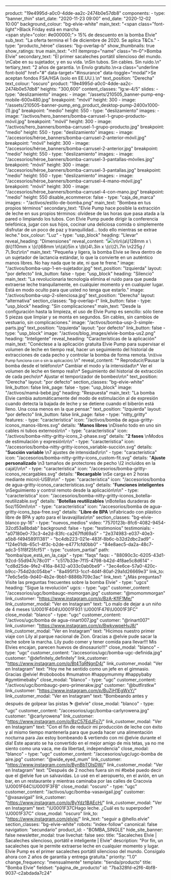 ---
product: "19e4995d-a0c0-4dde-aa2c-2474b0e57db8"
components: 
    - 
        type: "banner_thin"
        start_date: "2020-11-23 09:00"
        end_date: "2020-12-02 10:00"
        background_colour: "bg-elvie-white"
        main_text: "<span class=\"font-light\">Black Friday está en marcha</span><br> <span style=\"color: #e000000;\"> 15% de descuento en la bomba Elvie</span>"
        sub_text: "La oferta termina el 1 de diciembre de 2020. Se aplica T&Cs."
    - 
        type: "producto_héroe"
        classes: "bg-overlap-b"
        show_thumbnails: true
        show_ratings: true
        main_text: "<h1 itemprop=\"name\" class=\"m-0\">Bomba Elvie</h1>"
        secondary_text: "El primer sacaleches portátil silencioso del mundo. \nCabe en su sujetador, y en su vida. \nSin tubos. Sin cables. Sin ruido.\n"
        tertiary_text: "2 años de garantía.  \n Envío gratuito.\n<a class=\"underline font-bold\" href=\"#\" data-target=\"#insurance\" data-toggle=\"modal\">Se aceptan fondos FSA/HSA (solo en EE.UU.).</a>\n"
        text_position: "Derecha"
        text_colour: "oscuro"
        product: "19e4995d-a0c0-4dde-aa2c-2474b0e57db8"
        heights: "300,600"
        content_classes: "lg:w-4/5"
        slides: 
            - 
                type: "deslizamiento"
                images: 
                    - 
                        image: "/assets/210505_banner-pump-eng-mobile-600x480.jpg"
                        breakpoint: "móvil"
                        height: 300
                    - 
                        image: "/assets/210505-banner-pump_eng_product_desktop-pump-2400x1000-(1).jpg"
                        breakpoint: "medio"
                        height: 550
            - 
                type: "deslizamiento"
                images: 
                    - 
                        image: "/activos/hero_banners/bomba-carrusel-1-grupo-producto-móvil.jpg"
                        breakpoint: "móvil"
                        height: 300
                    - 
                        image: "/activos/hero_banners/bomba-carrusel-1-grupo-producto.jpg"
                        breakpoint: "medio"
                        height: 550
            - 
                type: "deslizamiento"
                images: 
                    - 
                        image: "/accesorios/héroe_banners/bomba-carrusel-2-anterior-móvil.jpg"
                        breakpoint: "móvil"
                        height: 300
                    - 
                        image: "/accesorios/héroe_banners/bomba-carrusel-2-anterior.jpg"
                        breakpoint: "medio"
                        height: 550
            - 
                type: "deslizamiento"
                images: 
                    - 
                        image: "/accesorios/héroe_banners/bomba-carrusel-3-pantallas-móviles.jpg"
                        breakpoint: "móvil"
                        height: 300
                    - 
                        image: "/accesorios/héroe_banners/bomba-carrusel-3-pantallas.jpg"
                        breakpoint: "medio"
                        height: 550
            - 
                type: "deslizamiento"
                images: 
                    - 
                        image: "/accesorios/héroe_banners/bomba-carrusel-4-mano-móvil.jpg"
                        breakpoint: "móvil"
                        height: 300
                    - 
                        image: "/accesorios/héroe_banners/bomba-carrusel-4-con-mano.jpg"
                        breakpoint: "medio"
                        height: 550
        disable_ecommerce: false
    - 
        type: "caja_de_marca"
        images: 
            - "/activos/estilo-de-bomba.png"
        main_text: "Bombea en tus propios términos"
        secondary_text: "Elvie Pump hace posible la extracción de leche en sus propios términos: olvídese de las horas que pasa atada a la pared o limpiando los tubos. Con Elvie Pump puede dirigir la conferencia telefónica, jugar con sus hijos, cocinar una deliciosa comida o simplemente disfrutar de un poco de paz y tranquilidad... todo ello mientras se extrae leche."
        box_colour: "Luz"
    - 
        type: "usp_block"
        heading: "Llevar"
        reveal_heading: "Dimensiones"
        reveal_content: "![](/assets/pump-dimensions.png)\n\n\\(a\\)128mm x \\(b\\)110mm x \\(c\\)68mm  \n\\(a\\)5in x \\(b\\)4\\.3in x \\(c\\)2\\.7in  \n225g / 7\\.9oz\n\n"
        main_text: "Pequeña y ligera, la bomba Elvie se lleva dentro de un sujetador de lactancia estándar, lo que la convierte en un auténtico manos libres. No hay nada que te ate, ni que te frene."
        image: "/activos/bomba-usp-1-en-sujetador.jpg"
        text_position: "Izquierda"
        layout: "por defecto"
        link_button: false
    - 
        type: "usp_block"
        heading: "Silencio"
        main_text: "La revolucionaria tecnología elimina el ruido para que pueda extraerse leche tranquilamente, en cualquier momento y en cualquier lugar. Está en modo oculto para que usted no tenga que estarlo."
        image: "/activos/bomba-usp-2-silenciosa.jpg"
        text_position: "Derecha"
        layout: "alternativa"
        section_classes: "bg-overlap-t"
        link_button: false
    - 
        type: "usp_block"
        heading: "Sin complicaciones"
        main_text: "Desde la configuración hasta la limpieza, el uso de Elvie Pump es sencillo: sólo tiene 5 piezas que limpiar y se monta en segundos. Sin cables, sin cambios de vestuario, sin complicaciones."
        image: "/activos/bomba-usp-3-simple-parts.jpg"
        text_position: "Izquierda"
        layout: "por defecto"
        link_button: false
    - 
        type: "usp_block"
        image: "/activos/blog_images/elvie-bomba-us2.png"
        heading: "Inteligente"
        reveal_heading: "Características de la aplicación"
        main_text: "Conéctese a la aplicación gratuita Elvie Pump para supervisar el volumen de leche en tiempo real, hacer un seguimiento del historial de extracciones de cada pecho y controlar la bomba de forma remota.  \n<small>(Elvie Pump funciona con o sin la aplicación).</small>\n"
        reveal_content: "* Reproducir/Pausar la bomba desde el teléfono\n* Cambiar el modo y la intensidad\n* Ver el volumen de leche en tiempo real\n* Seguimiento del historial de extracción de cada pecho\n* Ajustar el temporizador de bombeo\n\n"
        text_position: "Derecha"
        layout: "por defecto"
        section_classes: "bg-elvie-white"
        link_button: false
        link_page: false
    - 
        type: "usp_block"
        image: "/activos/mamá-bebé.jpg"
        heading: "Respuesta"
        main_text: "La bomba Elvie cambia automáticamente del modo de estimulación al de expresión cuando detecta la bajada de leche y se detiene cuando el biberón está lleno. Una cosa menos en la que pensar."
        text_position: "Izquierda"
        layout: "por defecto"
        link_button: false
        link_page: false
    - 
        type: "nitty_gritty"
        features: 
            - 
                type: "característica"
                icon: "/activos/bomba de agua-gritty-iconos_manos-libres.svg"
                details: "**Manos libres**   \nDiseño todo en uno sin cables ni tubos externos\n\n"
            - 
                type: "característica"
                icon: "/activos/bomba-nitty-gritty-icons_2-phase.svg"
                details: "**2 fases**   \nModos de estimulación y expresión\n\n"
            - 
                type: "característica"
                icon: "/accesorios/bomba-nitty-gritty-iconos_variable-succión.svg"
                details: "**Succión variable**   \n7 ajustes de intensidad\n\n"
            - 
                type: "característica"
                icon: "/accesorios/bomba-nitty-gritty-icons_custom-fit.svg"
                details: "**Ajuste personalizado**   \n3 tamaños de protectores de pecho \\(2 incluidos en la caja\\)\n\n"
            - 
                type: "característica"
                icon: "/accesorios/bomba-gritty-iconos_recargables.svg"
                details: "**Recargable**   \nSe carga en 2 horas mediante micro\\-USB\n\n"
            - 
                type: "característica"
                icon: "/accesorios/bomba de agua-gritty-iconos_características.svg"
                details: "**Funciones inteligentes**   \nSeguimiento y control remoto desde la aplicación\n\n"
            - 
                type: "característica"
                icon: "/accesorios/bomba-nitty-gritty-iconos_botella-reutilizable.svg"
                details: "**Botellas reutilizables**   \nBotellas duraderas de 5oz/150ml\n\n"
            - 
                type: "característica"
                icon: "/accesorios/bomba de agua-gritty-icons_bpa-free.svg"
                details: "**Libre de BPA**   \nFabricado con plástico libre de BPA y apto para el lavavajillas\n\n"
        section_classes: "bg-elvie-blanco py-16"
    - 
        type: "nuevos_medios"
        video: "7570123b-8fc6-4082-9454-32cd53a8bdab"
        background: false
    - 
        type: "testimonios"
        testimonials: 
            - "a07180e0-73c3-4e2d-83fc-ca267ffd69a5"
            - "2e374983-e037-40e3-a5b8-f49458911381"
            - "bc4db223-021e-483f-8b6c-b32d2dbc2ad9"
            - "124e01db-65c1-4f3c-b2de-e4771cfd0bb0"
            - "84e8aec5-da2a-48c7-adc3-51f8f25fcf51"
    - 
        type: "custom_partial"
        path: "bomba/que_está_en_la_caja"
    - 
        type: "faqs"
        faqs: 
            - "88090c3c-6205-43d1-92cd-55d947c78c01"
            - "c517b33e-7f15-4798-b42d-4f8ae5c8d614"
            - "cd8d25de-9fe2-416a-8432-a033c0ab0be9"
            - "3ec4e6ce-57a0-420c-b9cc-754d2dc054be"
            - "8a495f13-1ccf-4d4f-80af-29a1d26669e3"
        link_to: "7e6c5e5b-9d40-4b2e-9bb1-8886b709c3ac"
        link_text: "¿Más preguntas? <br> Visite las preguntas frecuentes sobre la bomba Elvie"
    - 
        type: "ugcs"
        heading: "Sigue la revolución"
        ugcs: 
            - 
                type: "ugc"
                customer_content: "/accesorios/ugc/bombaugc-momorgan.jpg"
                customer: "@momommorgan"
                link_customer: "https://www.instagram.com/p/BzA-KflF1Me/"
                link_customer_modal: "Ver en Instagram"
                text: "Lo malo de dejar a un niño de 4 meses \U0001F404\U0001F931 \U0001F476\U0001F3FC"
                close_modal: "blanco"
            - 
                type: "ugc"
                customer_content: "/activos/ugc/bomba de agua-rinart007.jpg"
                customer: "@rinart007"
                link_customer: "https://www.instagram.com/p/BwkvwpeHvJ8/"
                link_customer_modal: "Ver en Instagram"
                text: "Hicimos nuestro primer viaje con Lily al parque nacional de Zion. Gracias a @elvie pude sacar la leche sobre la marcha. Lily pudo comer y tener comida para llevar!!! Mis Elvies encajan, parecen huevos de dinosaurio!!!"
                close_modal: "blanco"
            - 
                type: "ugc"
                customer_content: "/accesorios/ugc/bomba-ugc-definida.jpg"
                customer: "@definitely_definitely"
                link_customer: "https://www.instagram.com/p/Bt4TqRNgnD4/"
                link_customer_modal: "Ver en Instagram"
                text: "Hoy me he sentido como un jefe en el gimnasio. Gracias @elvie! #roboboobs #mumatron #happymummy #happybaby #gymtimebaby"
                close_modal: "blanco"
            - 
                type: "ugc"
                customer_content: "/activos/ugc/bombaugc-pero-primerakw.jpg"
                customer: "@butfirstkw"
                link_customer: "https://www.instagram.com/p/BuZjH1EgWxY/"
                link_customer_modal: "Ver en Instagram"
                text: "Bombeando antes y después de golpear las pistas ⛷ @elvie"
                close_modal: "blanco"
            - 
                type: "ugc"
                customer_content: "/accesorios/ugc/bomba-carlyrowena.jpg"
                customer: "@carlyrowena"
                link_customer: "https://www.instagram.com/p/BzC57EdJFo7/"
                link_customer_modal: "Ver en Instagram"
                text: "Con el fin de reducir mi producción de leche con éxito y al mismo tiempo mantenerla para que pueda hacer una alimentación nocturna para Jax estoy bombeando & vertiendo con mi @elvie durante el día! Este aparato se ha convertido en el mejor amigo de mis tetas, ya no me siento como una vaca, me da libertad, independencia"
                close_modal: "blanco"
            - 
                type: "ugc"
                customer_content: "/accesorios/ugc/ugc-bomba de aire.jpg"
                customer: "@wide_eyed_mum"
                link_customer: "https://www.instagram.com/p/BynBbTOlsDW/"
                link_customer_modal: "Ver en Instagram"
                text: "Después de 2 noches fuera sin mi #bebé puedo decir que el @elvie fue un salvavidas. Lo usé en el aeropuerto, en el avión, en un bar, en un restaurante y mientras caminaba por las calles de Cracovia \U0001F64C\U0001F3FB"
                close_modal: "oscuro"
            - 
                type: "ugc"
                customer_content: "/activos/ugc/bomba-vasavigail.jpg"
                customer: "@vasavigail"
                link_customer: "https://www.instagram.com/p/ByYdz1BAEcH/"
                link_customer_modal: "Ver en Instagram"
                text: "\U0001F37CHago leche. ¿Cuál es tu superpoder?\U0001F37C"
                close_modal: "oscuro"
        link_to: "https://www.instagram.com/elvie/"
        link_text: "seguir a @hello.elvie"
        section_classes: "bg-elvie-white"
robots: "index-follow"
canonical: false
navigation: "secundario"
product_id: 
    - "BOMBA_SINGLE"
hide_site_banner: false
newsletter_modal: true
livechat: false
seo: 
    title: "Sacaleches Elvie | Sacaleches silencioso, portátil e inteligente | Elvie"
    description: "Por fin, un sacaleches que le permite extraerse leche en cualquier momento y lugar. Elvie Pump es el primer sacaleches portátil silencioso del mundo. Consígalo ahora con 2 años de garantía y entrega gratuita."
    priority: "1.0"
    change_frequency: "mensualmente"
template: "tienda/producto"
title: "Bomba Elvie"
fieldset: "página_de_producto"
id: "7ba328fd-e2f6-4bf8-9037-c2abdada7c24"
